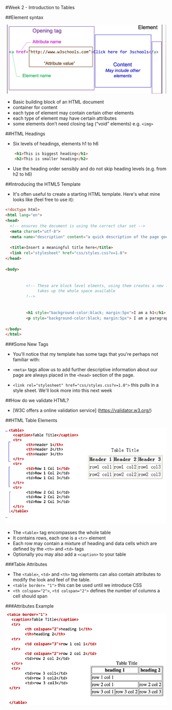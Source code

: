 #Week 2  - Introduction to Tables 


##Element syntax

![assets/attribute.png](assets/attribute.png)

- Basic building block of an HTML document
- container for content
- each type of element may contain certain other elements
- each type of element may have certain attributes
- some elements don’t need closing tag (“void” elements) e.g. `<img>`


##HTML Headings 

- Six levels of headings, elements h1 to h6

```html 
	<h1>This is biggest heading</h1>
	<h2>This is smaller heading</h2>

```

- Use the heading order sensibly and do not skip heading levels (e.g. from h2 to h6)



##Introducing the HTML5 Template

- It's often useful to create a starting HTML template. Here's what mine looks like (feel free to use it): 

```html
<!doctype html>
<html lang="en">
<head>
  <!-- ensures the document is using the correct char set --> 
  <meta charset="utf-8">
  <meta name="description" content="a quick description of the page goes here">  
  
  <title>Insert a meaningful title here</title>
  <link rel="stylesheet" href="css/styles.css?v=1.0">
</head>

<body>    
          
        
         <!-- These are block level elments, using them creates a new line 
              takes up the whole space available
         !-->
         
         
         <h1 style="background-color:black; margin:5px">I am a h1</h1>
         <p style="background-color:black; margin:5px"> I am a paragraph, I start a new line and take up full width available to me </p>

</body>
</html>

```

###Some New Tags

- You'll notice that my template has some tags that you're perhaps not familiar with:
 
- `<meta>` tags allow us to add further descriptive information about our page are always placed in the `<head>` section of the page. 
- `<link rel="stylesheet" href="css/styles.css?v=1.0">` this pulls in a style sheet. We'll look more into this next week


##How do we validate HTML?

-  [W3C offers a online validation service]
   (https://validator.w3.org/)
   
   
##HTML Table Elements 

![Table](assets/table.png)


- The `<table>` tag encompasses the whole table 
- It contains rows, each one is a `<tr>` element
- Each row may contain a mixture of heading and data cells which are defined by the `<th>` and `<td>` tags
- Optionally you may also add a `<caption>` to your table

###Table Attributes

- The `<table>`, `<td>` and `<th>` tag elements can also contain attributes to modify the look and feel of the table.
- `<table border= "1">` this can be used until we introduce CSS
- `<th colspan="2">`, `<td colspan="2">` defines the number of columns a cell should span


###Attributes Example

![](assets/arttributes_example.png)




